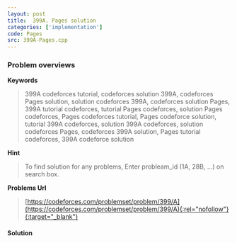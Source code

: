 ```yaml
---
layout: post
title:  399A. Pages solution
categories: ['implementation']
code: Pages
src: 399A-Pages.cpp
---
```

### **Problem overviews**

**Keywords**
> 399A codeforces tutorial, codeforces solution 399A, codeforces Pages solution, solution codeforces 399A, codeforces solution Pages, 399A tutorial codeforces, tutorial Pages codeforces, solution Pages codeforces, Pages codeforces tutorial, Pages codeforce solution, tutorial 399A codeforces, solution 399A codeforces, solution codeforces Pages, codeforces 399A solution, Pages tutorial codeforces, 399A codeforce solution

**Hint**
> To find solution for any problems, Enter probleam_id (1A, 28B, ...) on search box. 

**Problems Url**
> [https://codeforces.com/problemset/problem/399/A](https://codeforces.com/problemset/problem/399/A){:rel="nofollow"}{:target="_blank"}

#### **Solution**




